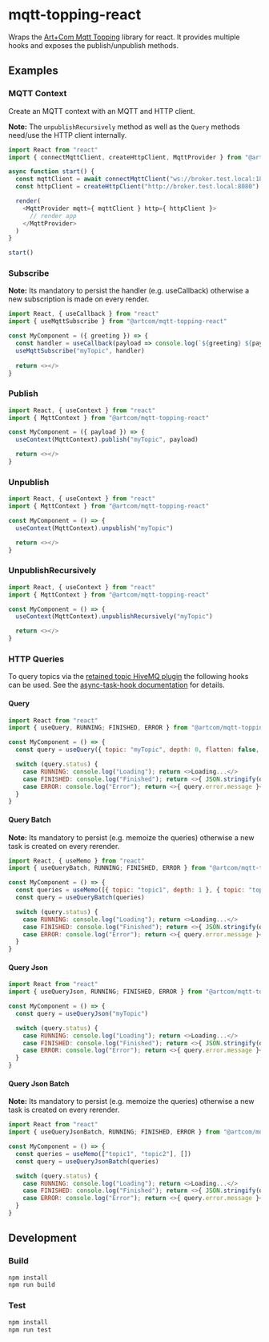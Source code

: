 # mqtt-topping-react

Wraps the [Art+Com Mqtt Topping](https://www.npmjs.com/package/@artcom/mqtt-topping) library for react. It provides multiple hooks and exposes the publish/unpublish methods.

## Examples

### MQTT Context

Create an MQTT context with an MQTT and HTTP client.

**Note:** The `unpublishRecursively` method as well as the `Query` methods need/use the HTTP client internally.

```javascript
import React from "react"
import { connectMqttClient, createHttpClient, MqttProvider } from "@artcom/mqtt-topping-react"

async function start() {
  const mqttClient = await connectMqttClient("ws://broker.test.local:1883", "testClientId")
  const httpClient = createHttpClient("http://broker.test.local:8080")

  render(
    <MqttProvider mqtt={ mqttClient } http={ httpClient }>
      // render app
    </MqttProvider>
  )
}

start()
```

### Subscribe

**Note:** Its mandatory to persist the handler (e.g. useCallback) otherwise a new subscription is made on every render.

```javascript
import React, { useCallback } from "react"
import { useMqttSubscribe } from "@artcom/mqtt-topping-react"

const MyComponent = ({ greeting }) => {
  const handler = useCallback(payload => console.log(`${greeting} ${payload}`), [greeting])
  useMqttSubscribe("myTopic", handler)
  
  return <></>
}
```

### Publish

```javascript
import React, { useContext } from "react"
import { MqttContext } from "@artcom/mqtt-topping-react"

const MyComponent = ({ payload }) => {
  useContext(MqttContext).publish("myTopic", payload)

  return <></>
}
```

### Unpublish

```javascript
import React, { useContext } from "react"
import { MqttContext } from "@artcom/mqtt-topping-react"

const MyComponent = () => {
  useContext(MqttContext).unpublish("myTopic")

  return <></>
}
```

### UnpublishRecursively

```javascript
import React, { useContext } from "react"
import { MqttContext } from "@artcom/mqtt-topping-react"

const MyComponent = () => {
  useContext(MqttContext).unpublishRecursively("myTopic")

  return <></>
}
```

### HTTP Queries

To query topics via the [retained topic HiveMQ plugin](https://github.com/artcom/hivemq-retained-message-query-plugin) the following hooks can be used. See the [async-task-hook documentation](https://github.com/artcom/async-task-hook) for details.

#### Query

```javascript
import React from "react"
import { useQuery, RUNNING; FINISHED, ERROR } from "@artcom/mqtt-topping-react"

const MyComponent = () => {
  const query = useQuery({ topic: "myTopic", depth: 0, flatten: false, parseJson: true })

  switch (query.status) {
    case RUNNING: console.log("Loading"); return <>Loading...</>
    case FINISHED: console.log("Finished"); return <>{ JSON.stringify(query.result) }</>
    case ERROR: console.log("Error"); return <>{ query.error.message }</>
  }
}
```

#### Query Batch

**Note:** Its mandatory to persist (e.g. memoize the queries) otherwise a new task is created on every rerender.

```javascript
import React, { useMemo } from "react"
import { useQueryBatch, RUNNING; FINISHED, ERROR } from "@artcom/mqtt-topping-react"

const MyComponent = () => {
  const queries = useMemo([{ topic: "topic1", depth: 1 }, { topic: "topic2", depth: 0 }], [])
  const query = useQueryBatch(queries)

  switch (query.status) {
    case RUNNING: console.log("Loading"); return <>Loading...</>
    case FINISHED: console.log("Finished"); return <>{ JSON.stringify(query.result) }</>
    case ERROR: console.log("Error"); return <>{ query.error.message }</>
  }
}
```

#### Query Json

```javascript
import React from "react"
import { useQueryJson, RUNNING; FINISHED, ERROR } from "@artcom/mqtt-topping-react"

const MyComponent = () => {
  const query = useQueryJson("myTopic")

  switch (query.status) {
    case RUNNING: console.log("Loading"); return <>Loading...</>
    case FINISHED: console.log("Finished"); return <>{ JSON.stringify(query.result) }</>
    case ERROR: console.log("Error"); return <>{ query.error.message }</>
  }
}
```

#### Query Json Batch

**Note:** Its mandatory to persist (e.g. memoize the queries) otherwise a new task is created on every rerender.

```javascript
import React from "react"
import { useQueryJsonBatch, RUNNING; FINISHED, ERROR } from "@artcom/mqtt-topping-react"

const MyComponent = () => {
  const queries = useMemo(["topic1", "topic2"], [])
  const query = useQueryJsonBatch(queries)

  switch (query.status) {
    case RUNNING: console.log("Loading"); return <>Loading...</>
    case FINISHED: console.log("Finished"); return <>{ JSON.stringify(query.result) }</>
    case ERROR: console.log("Error"); return <>{ query.error.message }</>
  }
}
```

## Development

### Build

```bash
npm install
npm run build
```

### Test

```bash
npm install
npm run test
```
